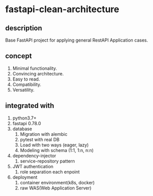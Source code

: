 # fastapi-clean-architecture

## description
Base FastAPI project for applying general RestAPI Application cases.

## concept
1. Minimal functionality.
2. Convincing architecture.
3. Easy to read.
4. Compatibility.
5. Versatility.

## integrated with
1. python3.7+
2. fastapi 0.78.0
3. database
   1. Migration with alembic 
   2. pytest with real DB
   3. Load with two ways (eager, lazy)
   4. Modeling with schema (1:1, 1:n, n:n)
4. dependency-injector
   1. service-repository pattern
5. JWT authentication
   1. role separation each enpoint
6. deployment
   1. container environment(k8s, docker)
   2. raw WAS(Web Application Server)
